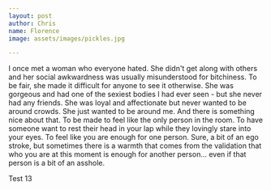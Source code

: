 ```yaml
---
layout: post
author: Chris
name: Florence
image: assets/images/pickles.jpg

---
```

I once met a woman who everyone hated. She didn't get along with others and her social awkwardness was usually misunderstood for bitchiness. To be fair, she made it difficult for anyone to see it otherwise. She was gorgeous and had one of the sexiest bodies I had ever seen - but she never had any friends. She was loyal and affectionate but never wanted to be around crowds. She just wanted to be around me. And there is something nice about that. To be made to feel like the only person in the room. To have someone want to rest their head in your lap while they lovingly stare into your eyes. To feel like you are enough for one person. Sure, a bit of an ego stroke, but sometimes there is a warmth that comes from the validation that who you are at this moment is enough for another person... even if that person is a bit of an asshole.

Test 13